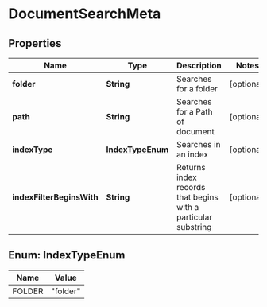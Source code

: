

# DocumentSearchMeta


## Properties

| Name | Type | Description | Notes |
|------------ | ------------- | ------------- | -------------|
|**folder** | **String** | Searches for a folder |  [optional] |
|**path** | **String** | Searches for a Path of document |  [optional] |
|**indexType** | [**IndexTypeEnum**](#IndexTypeEnum) | Searches in an index |  [optional] |
|**indexFilterBeginsWith** | **String** | Returns index records that begins with a particular substring |  [optional] |



## Enum: IndexTypeEnum

| Name | Value |
|---- | -----|
| FOLDER | &quot;folder&quot; |




